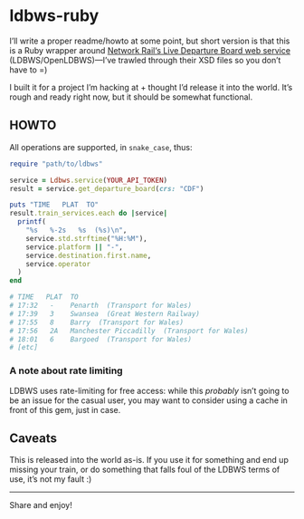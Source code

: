 # ldbws-ruby

I’ll write a proper readme/howto at some point, but short version is that this is a Ruby wrapper around [Network Rail‘s Live Departure Board web service](https://lite.realtime.nationalrail.co.uk/OpenLDBWS/) (LDBWS/OpenLDBWS)—I’ve trawled through their XSD files so you don’t have to =)

I built it for a project I’m hacking at + thought I’d release it into the world. It’s rough and ready right now, but it should be somewhat functional.

## HOWTO

All operations are supported, in `snake_case`, thus:

```ruby
require "path/to/ldbws"

service = Ldbws.service(YOUR_API_TOKEN)
result = service.get_departure_board(crs: "CDF")

puts "TIME   PLAT  TO"
result.train_services.each do |service|
  printf(
    "%s   %-2s   %s  (%s)\n",
    service.std.strftime("%H:%M"),
    service.platform || "-",
    service.destination.first.name,
    service.operator
  )
end

# TIME   PLAT  TO
# 17:32   -    Penarth  (Transport for Wales)
# 17:39   3    Swansea  (Great Western Railway)
# 17:55   8    Barry  (Transport for Wales)
# 17:56   2A   Manchester Piccadilly  (Transport for Wales)
# 18:01   6    Bargoed  (Transport for Wales)
# [etc]
```

### A note about rate limiting

LDBWS uses rate-limiting for free access: while this <i>probably</i> isn’t going to be an issue for the casual user, you may want to consider using a cache in front of this gem, just in case.

## Caveats

This is released into the world as-is. If you use it for something and end up missing your train, or do something that falls foul of the LDBWS terms of use, it’s not my fault :)

---

Share and enjoy!
